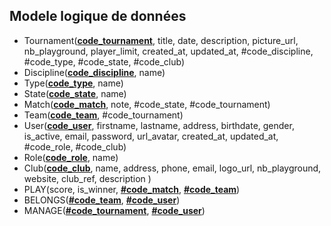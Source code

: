 ## Modele logique de données

- Tournament(**<ins>code_tournament</ins>**, title, date, description, picture_url, nb_playground, player_limit, created_at, updated_at, #code_discipline, #code_type, #code_state, #code_club)
- Discipline(**<ins>code_discipline</ins>**, name)
- Type(**<ins>code_type</ins>**, name)
- State(**<ins>code_state</ins>**, name)
- Match(**<ins>code_match</ins>**, note, #code_state, #code_tournament)
- Team(**<ins>code_team</ins>**, #code_tournament)
- User(**<ins>code_user</ins>**, firstname, lastname, address, birthdate, gender, is_active, email, password, url_avatar, created_at, updated_at, #code_role, #code_club)
- Role(**<ins>code_role</ins>**, name)
- Club(**<ins>code_club</ins>**, name, address, phone, email, logo_url, nb_playground, website, club_ref, description )
- PLAY(score, is_winner, **<ins>#code_match</ins>**, **<ins>#code_team</ins>**)
- BELONGS(**<ins>#code_team</ins>**, **<ins>#code_user</ins>**)
- MANAGE(**<ins>#code_tournament</ins>**, **<ins>#code_user</ins>**)